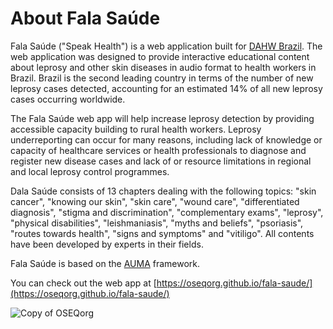 # About Fala Saúde

Fala Saúde ("Speak Health") is a web application built for [DAHW Brazil](https://www.dahw.org.br). The web application was designed to provide interactive educational content about leprosy and other skin diseases in audio format to health workers in Brazil. Brazil is the second leading country in terms of the number of new leprosy cases detected, accounting for an estimated 14% of all new leprosy cases occurring worldwide.

The Fala Saúde web app will help increase leprosy detection by providing accessible capacity building to rural health workers. Leprosy underreporting can occur for many reasons, including lack of knowledge or capacity of healthcare services or health professionals to diagnose and register new disease cases and lack of or resource limitations in regional and local leprosy control programmes.

Dala Saúde consists of 13 chapters dealing with the following topics: "skin cancer", "knowing our skin", "skin care", "wound care", "differentiated diagnosis", "stigma and discrimination", "complementary exams", "leprosy", "physical disabilities", "leishmaniasis", "myths and beliefs", "psoriasis", "routes towards health", "signs and symptoms" and "vitiligo". All contents have been developed by experts in their fields.

Fala Saúde is based on the [AUMA](https://github.com/OSEQorg/auma.js) framework. 

You can check out the web app at [https://oseqorg.github.io/fala-saude/](https://oseqorg.github.io/fala-saude/)

![Copy of OSEQorg](https://user-images.githubusercontent.com/32398058/177327580-8157944e-15d4-4c3d-a896-d109257d2591.jpg)

